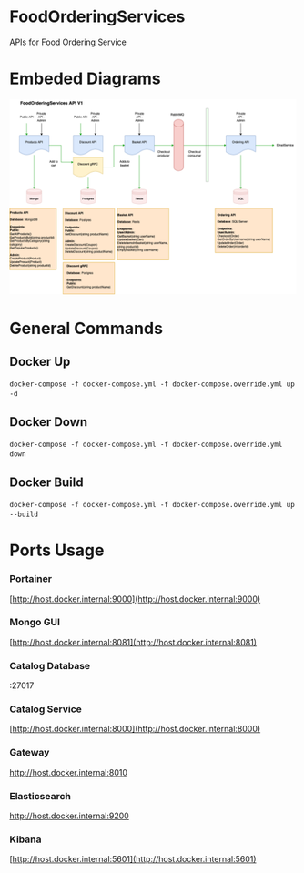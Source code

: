 # FoodOrderingServices
APIs for Food Ordering Service

# Embeded Diagrams
![Alt text here](SAD.png)

# General Commands

## Docker Up
`docker-compose -f docker-compose.yml -f docker-compose.override.yml up -d`

## Docker Down
`docker-compose -f docker-compose.yml -f docker-compose.override.yml down`

## Docker Build
`docker-compose -f docker-compose.yml -f docker-compose.override.yml up --build`

# Ports Usage

### Portainer
[http://host.docker.internal:9000](http://host.docker.internal:9000)
### Mongo GUI
[http://host.docker.internal:8081](http://host.docker.internal:8081)
### Catalog Database
:27017
### Catalog Service
[http://host.docker.internal:8000](http://host.docker.internal:8000)
### Gateway
http://host.docker.internal:8010
### Elasticsearch
http://host.docker.internal:9200
### Kibana
[http://host.docker.internal:5601](http://host.docker.internal:5601)